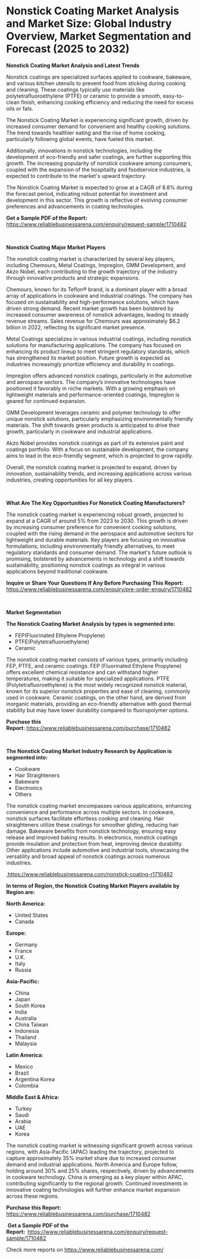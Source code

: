<p><h1>Nonstick Coating Market Analysis and Market Size: Global Industry Overview, Market Segmentation and Forecast (2025 to 2032)</h1></p><p><strong>Nonstick Coating Market Analysis and Latest Trends</strong></p>
<p><p>Nonstick coatings are specialized surfaces applied to cookware, bakeware, and various kitchen utensils to prevent food from sticking during cooking and cleaning. These coatings typically use materials like polytetrafluoroethylene (PTFE) or ceramic to provide a smooth, easy-to-clean finish, enhancing cooking efficiency and reducing the need for excess oils or fats. </p><p>The Nonstick Coating Market is experiencing significant growth, driven by increased consumer demand for convenient and healthy cooking solutions. The trend towards healthier eating and the rise of home cooking, particularly following global events, have fueled this market. </p><p>Additionally, innovations in nonstick technologies, including the development of eco-friendly and safer coatings, are further supporting this growth. The increasing popularity of nonstick cookware among consumers, coupled with the expansion of the hospitality and foodservice industries, is expected to contribute to the market's upward trajectory. </p><p>The Nonstick Coating Market is expected to grow at a CAGR of 8.8% during the forecast period, indicating robust potential for investment and development in this sector. This growth is reflective of evolving consumer preferences and advancements in coating technologies.</p></p>
<p><strong>Get a Sample PDF of the Report:&nbsp;</strong> <a href="https://www.reliablebusinessarena.com/enquiry/request-sample/1710482?utm_campaign=2928&utm_medium=2&utm_source=Github&utm_content=ia&utm_term=01042025&utm_id=nonstick-coating">https://www.reliablebusinessarena.com/enquiry/request-sample/1710482</a></p>
<p>&nbsp;</p>
<p><strong>Nonstick Coating Major Market Players</strong></p>
<p><p>The nonstick coating market is characterized by several key players, including Chemours, Metal Coatings, Impreglon, GMM Development, and Akzo Nobel, each contributing to the growth trajectory of the industry through innovative products and strategic expansions.</p><p>Chemours, known for its Teflon® brand, is a dominant player with a broad array of applications in cookware and industrial coatings. The company has focused on sustainability and high-performance solutions, which have driven strong demand. Recent market growth has been bolstered by increased consumer awareness of nonstick advantages, leading to steady revenue streams. Sales revenue for Chemours was approximately $6.2 billion in 2022, reflecting its significant market presence.</p><p>Metal Coatings specializes in various industrial coatings, including nonstick solutions for manufacturing applications. The company has focused on enhancing its product lineup to meet stringent regulatory standards, which has strengthened its market position. Future growth is expected as industries increasingly prioritize efficiency and durability in coatings.</p><p>Impreglon offers advanced nonstick coatings, particularly in the automotive and aerospace sectors. The company’s innovative technologies have positioned it favorably in niche markets. With a growing emphasis on lightweight materials and performance-oriented coatings, Impreglon is geared for continued expansion.</p><p>GMM Development leverages ceramic and polymer technology to offer unique nonstick solutions, particularly emphasizing environmentally friendly materials. The shift towards green products is anticipated to drive their growth, particularly in cookware and industrial applications.</p><p>Akzo Nobel provides nonstick coatings as part of its extensive paint and coatings portfolio. With a focus on sustainable development, the company aims to lead in the eco-friendly segment, which is projected to grow rapidly.</p><p>Overall, the nonstick coating market is projected to expand, driven by innovation, sustainability trends, and increasing applications across various industries, creating opportunities for all key players.</p></p>
<p>&nbsp;</p>
<p><strong>What Are The Key Opportunities For Nonstick Coating Manufacturers?</strong></p>
<p><p>The nonstick coating market is experiencing robust growth, projected to expand at a CAGR of around 5% from 2023 to 2030. This growth is driven by increasing consumer preference for convenient cooking solutions, coupled with the rising demand in the aerospace and automotive sectors for lightweight and durable materials. Key players are focusing on innovative formulations, including environmentally friendly alternatives, to meet regulatory standards and consumer demand. The market's future outlook is promising, bolstered by advancements in technology and a shift towards sustainability, positioning nonstick coatings as integral in various applications beyond traditional cookware.</p></p>
<p><strong>Inquire or Share Your Questions If Any Before Purchasing This Report:</strong> <a href="https://www.reliablebusinessarena.com/enquiry/pre-order-enquiry/1710482?utm_campaign=2928&utm_medium=2&utm_source=Github&utm_content=ia&utm_term=01042025&utm_id=nonstick-coating">https://www.reliablebusinessarena.com/enquiry/pre-order-enquiry/1710482</a></p>
<p>&nbsp;</p>
<p><strong>Market Segmentation</strong></p>
<p><strong>The Nonstick Coating Market Analysis by types is segmented into:</strong></p>
<p><ul><li>FEP(Fluorinated Ethylene Propylene)</li><li>PTFE(Polytetrafluoroethylene)</li><li>Ceramic</li></ul></p>
<p><p>The nonstick coating market consists of various types, primarily including FEP, PTFE, and ceramic coatings. FEP (Fluorinated Ethylene Propylene) offers excellent chemical resistance and can withstand higher temperatures, making it suitable for specialized applications. PTFE (Polytetrafluoroethylene) is the most widely recognized nonstick material, known for its superior nonstick properties and ease of cleaning, commonly used in cookware. Ceramic coatings, on the other hand, are derived from inorganic materials, providing an eco-friendly alternative with good thermal stability but may have lower durability compared to fluoropolymer options.</p></p>
<p><strong>Purchase this Report:&nbsp;</strong><a href="https://www.reliablebusinessarena.com/purchase/1710482?utm_campaign=2928&utm_medium=2&utm_source=Github&utm_content=ia&utm_term=01042025&utm_id=nonstick-coating">https://www.reliablebusinessarena.com/purchase/1710482</a></p>
<p>&nbsp;</p>
<p><strong>The Nonstick Coating Market Industry Research by Application is segmented into:</strong></p>
<p><ul><li>Cookware</li><li>Hair Straighteners</li><li>Bakeware</li><li>Electronics</li><li>Others</li></ul></p>
<p><p>The nonstick coating market encompasses various applications, enhancing convenience and performance across multiple sectors. In cookware, nonstick surfaces facilitate effortless cooking and cleaning. Hair straighteners utilize these coatings for smoother gliding, reducing hair damage. Bakeware benefits from nonstick technology, ensuring easy release and improved baking results. In electronics, nonstick coatings provide insulation and protection from heat, improving device durability. Other applications include automotive and industrial tools, showcasing the versatility and broad appeal of nonstick coatings across numerous industries.</p></p>
<p><a href="https://www.reliablebusinessarena.com/nonstick-coating-r1710482?utm_campaign=2928&utm_medium=2&utm_source=Github&utm_content=ia&utm_term=01042025&utm_id=nonstick-coating">&nbsp;https://www.reliablebusinessarena.com/nonstick-coating-r1710482</a></p>
<p><strong>In terms of Region, the Nonstick Coating Market Players available by Region are:</strong></p>
<p>
    <p> <strong> North America: </strong>
        <ul>
            <li>United States</li>
            <li>Canada</li>
        </ul>
        </p> 
    <p> <strong> Europe: </strong>
        <ul>
            <li>Germany</li>
            <li>France</li>
            <li>U.K.</li>
            <li>Italy</li>
            <li>Russia</li>
        </ul>
        </p> 
    <p> <strong> Asia-Pacific: </strong>
        <ul>
            <li>China</li>
            <li>Japan</li>
            <li>South Korea</li>
            <li>India</li>
            <li>Australia</li>
            <li>China Taiwan</li>
            <li>Indonesia</li>
            <li>Thailand</li>
            <li>Malaysia</li>
        </ul>
        </p> 
    <p> <strong> Latin America: </strong>
        <ul>
            <li>Mexico</li>
            <li>Brazil</li>
            <li>Argentina Korea</li>
            <li>Colombia</li>
        </ul>
        </p> 
    <p> <strong> Middle East & Africa: </strong>
        <ul>
            <li>Turkey</li>
            <li>Saudi</li>
            <li>Arabia</li>
            <li>UAE</li>
            <li>Korea</li>
        </ul>
    </p>
    </p>
<p><p>The nonstick coating market is witnessing significant growth across various regions, with Asia-Pacific (APAC) leading the trajectory, projected to capture approximately 35% market share due to increased consumer demand and industrial applications. North America and Europe follow, holding around 30% and 25% shares, respectively, driven by advancements in cookware technology. China is emerging as a key player within APAC, contributing significantly to the regional growth. Continued investments in innovative coating technologies will further enhance market expansion across these regions.</p></p>
<p><strong>Purchase this Report: </strong><a href="https://www.reliablebusinessarena.com/purchase/1710482?utm_campaign=2928&utm_medium=2&utm_source=Github&utm_content=ia&utm_term=01042025&utm_id=nonstick-coating">https://www.reliablebusinessarena.com/purchase/1710482</a></p>
<p>&nbsp;<strong>Get a Sample PDF of the Report:&nbsp;&nbsp;</strong><a href="https://www.reliablebusinessarena.com/enquiry/request-sample/1710482?utm_campaign=2928&utm_medium=2&utm_source=Github&utm_content=ia&utm_term=01042025&utm_id=nonstick-coating">https://www.reliablebusinessarena.com/enquiry/request-sample/1710482</a></p>
<p><strong></strong></p>
<p>Check more reports on <a href="https://www.reliablebusinessarena.com/?utm_campaign=2928&utm_medium=2&utm_source=Github&utm_content=ia&utm_term=01042025&utm_id=nonstick-coating">https://www.reliablebusinessarena.com/</a></p>